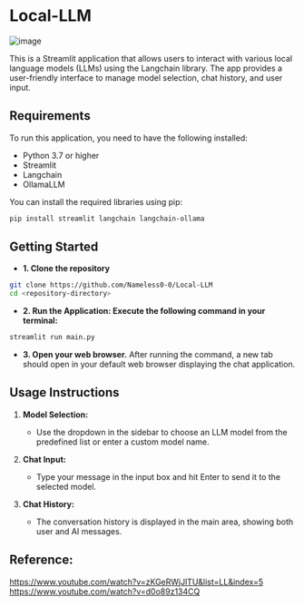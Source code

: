 # Local-LLM
![image](https://github.com/user-attachments/assets/a6cbe9a4-994f-4e42-a872-4aababfecd85)

This is a Streamlit application that allows users to interact with various local language models (LLMs) using the Langchain library. The app provides a user-friendly interface to manage model selection, chat history, and user input.

## Requirements

To run this application, you need to have the following installed:

- Python 3.7 or higher
- Streamlit
- Langchain
- OllamaLLM

You can install the required libraries using pip:

```bash
pip install streamlit langchain langchain-ollama
```

## Getting Started

- **1. Clone the repository**
```bash
git clone https://github.com/Nameless0-0/Local-LLM
cd <repository-directory>
```

- **2. Run the Application: Execute the following command in your terminal:**
```bash
streamlit run main.py
```
- **3. Open your web browser.**
After running the command, a new tab should open in your default web browser displaying the chat application.

## Usage Instructions

1. **Model Selection:**
   - Use the dropdown in the sidebar to choose an LLM model from the predefined list or enter a custom model name.

2. **Chat Input:**
   - Type your message in the input box and hit Enter to send it to the selected model. 

3. **Chat History:**
   - The conversation history is displayed in the main area, showing both user and AI messages.

## Reference:
https://www.youtube.com/watch?v=zKGeRWjJlTU&list=LL&index=5
https://www.youtube.com/watch?v=d0o89z134CQ
